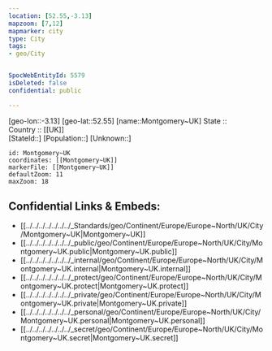 ```yaml
---
location: [52.55,-3.13] 
mapzoom: [7,12] 
mapmarker: city 
type: City
tags:
- geo/City


SpocWebEntityId: 5579
isDeleted: false
confidential: public

---
```

[geo-lon::-3.13] 
[geo-lat::52.55] 
[name::Montgomery~UK] 
State ::  
Country :: [[UK]]  
[StateId::] 
[Population::] 
[Unknown::] 


```leaflet
id: Montgomery~UK
coordinates: [[Montgomery~UK]] 
markerFile: [[Montgomery~UK]] 
defaultZoom: 11 
maxZoom: 18
```


## Confidential Links & Embeds: 
- [[../../../../../../../_Standards/geo/Continent/Europe/Europe~North/UK/City/Montgomery~UK|Montgomery~UK]] 
- [[../../../../../../../_public/geo/Continent/Europe/Europe~North/UK/City/Montgomery~UK.public|Montgomery~UK.public]] 
- [[../../../../../../../_internal/geo/Continent/Europe/Europe~North/UK/City/Montgomery~UK.internal|Montgomery~UK.internal]] 
- [[../../../../../../../_protect/geo/Continent/Europe/Europe~North/UK/City/Montgomery~UK.protect|Montgomery~UK.protect]] 
- [[../../../../../../../_private/geo/Continent/Europe/Europe~North/UK/City/Montgomery~UK.private|Montgomery~UK.private]] 
- [[../../../../../../../_personal/geo/Continent/Europe/Europe~North/UK/City/Montgomery~UK.personal|Montgomery~UK.personal]] 
- [[../../../../../../../_secret/geo/Continent/Europe/Europe~North/UK/City/Montgomery~UK.secret|Montgomery~UK.secret]] 
